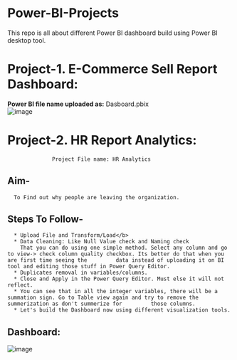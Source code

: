 # Power-BI-Projects
This repo is all about different Power BI dashboard build using Power BI desktop tool.

# **Project-1. E-Commerce Sell Report Dashboard:**

<b> Power BI file name uploaded as:</b> Dasboard.pbix<br>
![image](https://user-images.githubusercontent.com/8182816/225306819-9d7cc35c-923d-4f41-8b81-1be5f42a849b.png)

# **Project-2. HR Report Analytics:**<br>
                  Project File name: HR Analytics 

## **Aim-** <br>
      To Find out why people are leaving the organization.
## **Steps To Follow-**<br>
      * Upload File and Transform/Load</b>
      * Data Cleaning: Like Null Value check and Naming check
        That you can do using one simple method. Select any column and go to view-> check column quality checkbox. Its better do that when you are first time seeing the         data instead of uploading it on BI tool and editing those stuff in Power Query Editor.
      * Duplicates removal in variables/columns.
      * Close and Apply in the Power Query Editor. Must else it will not reflect.
      * You can see that in all the integer variables, there will be a summation sign. Go to Table view again and try to remove the summerization as don't summerize for         those columns.
      * Let's build the Dashboard now using different visualization tools.
## **Dashboard:**<br>
![image](https://user-images.githubusercontent.com/8182816/233355890-af2e5ed0-a1f7-4071-bf8e-a412593f3c37.png)
